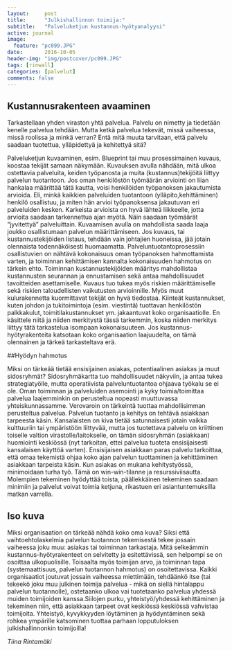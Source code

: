 ```yaml
---
layout:     post
title:      "Julkishallinnon toimija:"
subtitle:   "Palveluketjun kustannus-hyötyanalyysi"
active: journal
image:
  feature: "pc099.JPG"
date:       2016-10-05 
header-img: "img/postcover/pc099.JPG"
tags: [rinwall]
categories: [palvelut]
comments: false
---
```




## Kustannusrakenteen avaaminen

Tarkastellaan yhden viraston yhtä palvelua. Palvelu on nimetty ja tiedetään kenelle palvelua tehdään. Mutta ketkä palvelua tekevät, missä vaiheessa, missä roolissa ja minkä verran? Entä mitä muuta tarvitaan, että palvelu saadaan tuotettua, ylläpidettyä ja kehitettyä sitä?

Palveluketjun kuvaaminen, esim. Blueprint tai muu prosessimainen kuvaus, koostaa tekijät samaan näkymään. Kuvauksen avulla nähdään, mitä ulkoa ostettavia palveluita, keiden työpanosta ja muita (kustannus)tekijöitä liittyy palvelun tuotantoon. Jos oman henkilöstön työmäärän arviointi on liian hankalaa määrittää tätä kautta, voisi henkilöiden työpanoksen jakautumista arvioida. Eli, minkä kaikkien palveluiden tuotantoon (ylläpito,kehittäminen) henkilö osallistuu, ja miten hän arvioi työpanoksensa jakautuvan eri palveluiden kesken. Karkeista arvioista on hyvä lähteä liikkeelle, jotta arvioita saadaan tarkennettua ajan myötä. Näin saadaan työmäärät “jyvitettyä” palveluittain. Kuvaamisen avulla on mahdollista saada laaja joukko osallistumaan palvelun määrittämiseen. Jos kuvaus, tai kustannustekijöiden listaus, tehdään vain johtajien huoneissa, jää jotain olennaista todennäköisesti huomaamatta. Palveluntuotantoprosessiin osallistuvien on nähtävä kokonaisuus oman työpanoksen hahmottamista varten, ja toiminnan kehittämisen kannalta kokonaisuuden hahmotus on tärkein ehto. Toiminnan kustannustekijöiden määritys mahdollistaa kustannusten seurannan ja ennustamisen sekä antaa mahdollisuudet tavoitteiden asettamiselle. Kuvaus tuo tukea myös riskien määrittämiselle sekä riskien taloudellisten vaikutusten arvioinnille.
Myös muut kulurakennetta kuormittavat tekijät on hyvä tiedostaa. Kiinteät kustannukset, kuten johdon ja tukitoimintoja (esim. viestintä) tuottavan henkilöstön palkkakulut, toimitilakustannukset ym. jakaantuvat koko organisaatiolle. En käsittele niitä ja niiden merkitystä tässä tarkemmin, koska niiden merkitys liittyy tätä tarkastelua isompaan kokonaisuuteen. Jos kustannus-hyötyrakenteita katsotaan koko organisaation laajuudelta, on tämä olennainen ja tärkeä tarkasteltava erä.

##Hyödyn hahmotus

Miksi on tärkeää tietää ensisijainen asiakas, potentiaalinen asiakas ja muut sidosryhmät? Sidosryhmäkartta tuo mahdollisuudet näkyviin, ja antaa tukea strategiatyölle, mutta operatiivista palveluntuotantoa ohjaava työkalu se ei ole. Oman toiminnan ja palveluiden asemointi ja kyky toimia/toimittaa palvelua laajemminkin on perusteltua nopeasti muuttuvassa yhteiskunnassamme.
Verovaroin on tärkeintä tuottaa mahdollisimman perusteltua palvelua. Palvelun tuotanto ja kehitys on tehtävä asiakkaan tarpeesta käsin. Kansalaisten on kiva tietää satunnaisesti jotain vaikka kulttuuriin tai ympäristöön liittyvää, mutta jos tuotettava palvelu on kriittinen toiselle valtion virastolle/laitokselle, on tämän sidosryhmän (asiakkaan) huomiointi keskiössä (nyt tarkoitan, ettei palvelua tuoteta ensisijaisesti kansalaisen käyttöä varten). Ensisijaisen asiakkaan paras palvelu tarkoittaa, että omaa tekemistä ohjaa koko ajan palvelun tuottaminen ja kehittäminen asiakkaan tarpeista käsin. Kun asiakas on mukana kehitystyössä, minimoidaan turha työ. Tämä on win-win-tilanne ja resurssiviisautta. Molempien tekeminen hyödyttää toista, päällekkäinen tekeminen saadaan minimiin ja palvelut voivat toimia ketjuna, rikastuen eri asiantuntemuksilla matkan varrella.

## Iso kuva

Miksi organisaation on tärkeää nähdä koko oma kuva? Siksi että vaihtoehtolaskelmia palvelun tuotannon tekemisestä tekee jossain vaiheessa joku muu: asiakas tai toiminnan tarkastaja. Mitä selkeämmin kustannus-hyötyrakenteet on selvitetty ja esitettävissä, sen helpompi se on osoittaa ulkopuolisille. Toisaalta myös toimijan arvo, ja toiminnan tapa (systemaattisuus, palvelun tuotannon hahmotus) on osoitettavissa.  Kaikki organisaatiot joutuvat jossain vaiheessa miettimään, tehdäänkö itse (tai tekeekö joku muu julkinen toimija palvelua - mikä on siellä hintalappu palvelun tuotannolle), ostetaanko ulkoa vai tuotetaanko palvelua yhdessä muiden toimijoiden kanssa.Siilojen purku, yhteistyö/yhdessä kehittäminen ja tekeminen niin, että asiakkaan tarpeet ovat keskiössä keskiössä vahvistaa toimijoita. Yhteistyö, kyvykkyyden löytäminen ja hyödyntäminen sekä rohkea ympärille katsominen tuottaa parhaan lopputuloksen julkishallinnonkin toimijoilla!

*Tiina Rintamäki* 
